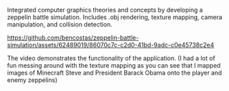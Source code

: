 Integrated computer graphics theories and concepts by developing a zeppelin battle simulation. Includes .obj rendering,
texture mapping, camera manipulation, and collision detection.

https://github.com/bencostas/zeppelin-battle-simulation/assets/62489019/86070c7c-c2d0-41bd-9adc-c0e45738c2e4

The video demonstrates the functionality of the application. (I had a lot of fun messing around with the texture mapping as you can see that I mapped images of Minecraft Steve and President Barack Obama onto the player and enemy zeppelins)


